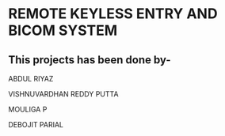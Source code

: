 **REMOTE KEYLESS ENTRY AND BICOM SYSTEM**
===
This projects has been done by-
--

ABDUL RIYAZ

VISHNUVARDHAN REDDY PUTTA

MOULIGA P

DEBOJIT PARIAL

